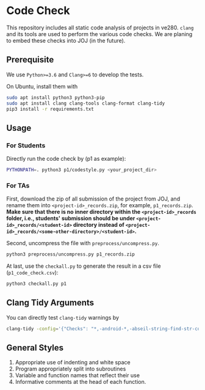 # Code Check

This repository includes all static code analysis of projects in ve280. 
`clang` and its tools are used to perform the various code checks.
We are planing to embed these checks into JOJ (in the future).


## Prerequisite

We use `Python>=3.6` and `Clang>=6` to develop the tests.

On Ubuntu, install them with

```bash
sudo apt install python3 python3-pip
sudo apt install clang clang-tools clang-format clang-tidy
pip3 install -r requirements.txt
```

## Usage

### For Students

Directly run the code check by (p1 as example):

```bash
PYTHONPATH=. python3 p1/codestyle.py <your_project_dir>
```

### For TAs

First, download the zip of all submission of the project from JOJ, and rename them into `<project-id>_records.zip`, for example, `p1_records.zip`.
**Make sure that there is no inner directory within the `<project-id>_records` folder, i.e., students' submission should be under `<project-id>_records/<student-id>` directory instead of `<project-id>_records/<some-other-directory>/<student-id>`.**

Second, uncompress the file with `preprocess/uncompress.py`.

```bash
python3 preprocess/uncompress.py p1_records.zip
```

At last, use the `checkall.py` to generate the result in a csv file (`p1_code_check.csv`):

```bash
python3 checkall.py p1
```

## Clang Tidy Arguments

You can directly test `clang-tidy` warnings by
```bash
clang-tidy -config='{"Checks": "*,-android-*,-abseil-string-find-str-contains,-altera-*,-bugprone-bool-pointer-implicit-conversion,-bugprone-exception-escape,-bugprone-implicit-widening-of-multiplication-result,-bugprone-easily-swappable-parameters,-cert-*,-cppcoreguidelines-*,-fuchsia-*,-google-*,google-default-arguments,google-explicit-constructor,google-runtime-operator,-hicpp-*,-llvm-*,-llvmlibc-*,-objc-*,-readability-else-after-return,-readability-implicit-bool-conversion,-readability-container-data-pointer,-readability-magic-numbers,-readability-named-parameter,-readability-simplify-boolean-expr,-readability-braces-around-statements,-readability-identifier-naming,-readability-identifier-length,-readability-function-size,-readability-function-cognitive-complexity,-readability-redundant-member-init,-readability-isolate-declaration,-readability-redundant-control-flow,-readability-use-anyofallof,-misc-bool-pointer-implicit-conversion,-misc-definitions-in-headers,-misc-unused-alias-decls,-misc-unused-parameters,-misc-unused-using-decls,-modernize-*,-clang-diagnostic-*,-clang-analyzer-*,-zircon-*,-readability-avoid-const-params-in-decls,-readability-make-member-function-const", "-misc-no-recursion", "CheckOptions": [{"key": "misc-throw-by-value-catch-by-reference.CheckThrowTemporaries", "value": "0"}]}'  *.cpp  --
```


## General Styles

1) Appropriate use of indenting and white space
2) Program appropriately split into subroutines
3) Variable and function names that reflect their use
4) Informative comments at the head of each function.


